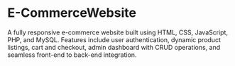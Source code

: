 # E-CommerceWebsite
A fully responsive e-commerce website built using HTML, CSS, JavaScript, PHP, and MySQL. Features include user authentication, dynamic product listings, cart and checkout, admin dashboard with CRUD operations, and seamless front-end to back-end integration.
